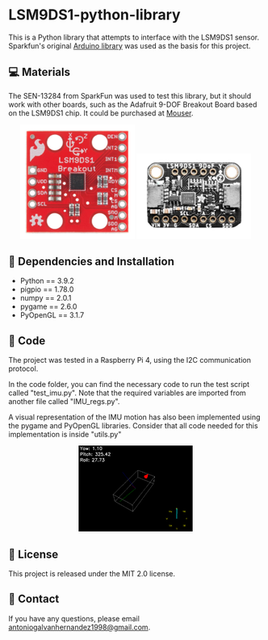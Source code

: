 # LSM9DS1-python-library
This is a Python library that attempts to interface with the LSM9DS1 sensor. Sparkfun's original [Arduino library](https://github.com/sparkfun/SparkFun_LSM9DS1_Arduino_Library) was used as the basis for this project.

## 💻 Materials
The SEN-13284 from SparkFun was used to test this library, but it should work with other boards, such as the Adafruit 9-DOF Breakout Board based on the LSM9DS1 chip. It could be purchased at [Mouser](https://www.mouser.es/ProductDetail/Adafruit/4634?qs=W%2FMpXkg%252BdQ6zSzbuDAor%2FQ%3D%3D).

<p align="center" width="100%">
    <img width="45%" src="images/13284.png" style="display: inline-block;">
    <img width="45%" src="images/adafruit.png" style="display: inline-block;">

</p>

## 🔧 Dependencies and Installation 
* Python == 3.9.2
* pigpio == 1.78.0
* numpy == 2.0.1
* pygame == 2.6.0
* PyOpenGL == 3.1.7

## 🚀 Code
The project was tested in a Raspberry Pi 4, using the I2C communication protocol.

In the code folder, you can find the necessary code to run the test script called "test_imu.py". Note that the required variables are imported from another file called "IMU_regs.py".

A visual representation of the IMU motion has also been implemented using the pygame and PyOpenGL libraries. Consider that all code needed for this implementation is inside "utils.py"

<p align="center" width="100%">
    <img width="45%" src="images/opengl.png"> 
</p>

## 📜 License
This project is released under the MIT 2.0 license.

## 📧 Contact
If you have any questions, please email antoniogalvanhernandez1998@gmail.com.


